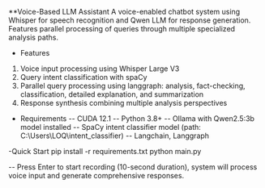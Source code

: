 **Voice-Based LLM Assistant
A voice-enabled chatbot system using Whisper for speech recognition and Qwen LLM for response generation. Features parallel processing of queries through multiple specialized analysis paths.

- Features
1. Voice input processing using Whisper Large V3
2. Query intent classification with spaCy
3. Parallel query processing using langgraph: analysis, fact-checking, classification, detailed explanation, and summarization
4. Response synthesis combining multiple analysis perspectives

- Requirements
-- CUDA 12.1
-- Python 3.8+
-- Ollama with Qwen2.5:3b model installed
-- SpaCy intent classifier model (path: C:\Users\LOQ\intent_classifier)
-- Langchain, Langgraph


-Quick Start
pip install -r requirements.txt
python main.py

-- Press Enter to start recording (10-second duration), system will process voice input and generate comprehensive responses.
